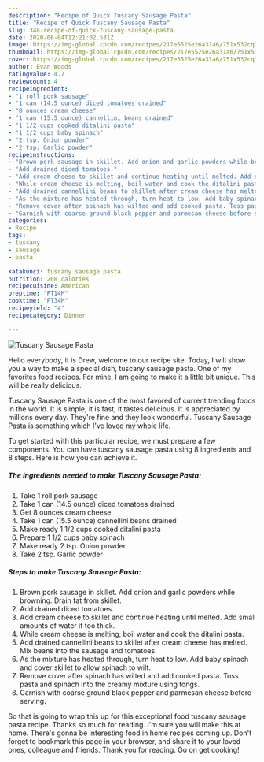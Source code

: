 ```yaml
---
description: "Recipe of Quick Tuscany Sausage Pasta"
title: "Recipe of Quick Tuscany Sausage Pasta"
slug: 348-recipe-of-quick-tuscany-sausage-pasta
date: 2020-06-04T12:21:02.531Z
image: https://img-global.cpcdn.com/recipes/217e5525e26a31a6/751x532cq70/tuscany-sausage-pasta-recipe-main-photo.jpg
thumbnail: https://img-global.cpcdn.com/recipes/217e5525e26a31a6/751x532cq70/tuscany-sausage-pasta-recipe-main-photo.jpg
cover: https://img-global.cpcdn.com/recipes/217e5525e26a31a6/751x532cq70/tuscany-sausage-pasta-recipe-main-photo.jpg
author: Evan Woods
ratingvalue: 4.7
reviewcount: 4
recipeingredient:
- "1 roll pork sausage"
- "1 can (14.5 ounce) diced tomatoes drained"
- "8 ounces cream cheese"
- "1 can (15.5 ounce) cannellini beans drained"
- "1 1/2 cups cooked ditalini pasta"
- "1 1/2 cups baby spinach"
- "2 tsp. Onion powder"
- "2 tsp. Garlic powder"
recipeinstructions:
- "Brown pork sausage in skillet. Add onion and garlic powders while browning. Drain fat from skillet."
- "Add drained diced tomatoes."
- "Add cream cheese to skillet and continue heating until melted. Add small amounts of water if too thick."
- "While cream cheese is melting, boil water and cook the ditalini pasta."
- "Add drained cannellini beans to skillet after cream cheese has melted. Mix beans into the sausage and tomatoes."
- "As the mixture has heated through, turn heat to low. Add baby spinach and cover skillet to allow spinach to wilt."
- "Remove cover after spinach has wilted and add cooked pasta. Toss pasta and spinach into the creamy mixture using tongs."
- "Garnish with coarse ground black pepper and parmesan cheese before serving."
categories:
- Recipe
tags:
- tuscany
- sausage
- pasta

katakunci: tuscany sausage pasta 
nutrition: 208 calories
recipecuisine: American
preptime: "PT14M"
cooktime: "PT34M"
recipeyield: "4"
recipecategory: Dinner

---
```



![Tuscany Sausage Pasta](https://img-global.cpcdn.com/recipes/217e5525e26a31a6/751x532cq70/tuscany-sausage-pasta-recipe-main-photo.jpg)

Hello everybody, it is Drew, welcome to our recipe site. Today, I will show you a way to make a special dish, tuscany sausage pasta. One of my favorites food recipes. For mine, I am going to make it a little bit unique. This will be really delicious.



Tuscany Sausage Pasta is one of the most favored of current trending foods in the world. It is simple, it is fast, it tastes delicious. It is appreciated by millions every day. They're fine and they look wonderful. Tuscany Sausage Pasta is something which I've loved my whole life.


To get started with this particular recipe, we must prepare a few components. You can have tuscany sausage pasta using 8 ingredients and 8 steps. Here is how you can achieve it.

<!--inarticleads1-->

##### The ingredients needed to make Tuscany Sausage Pasta:

1. Take 1 roll pork sausage
1. Take 1 can (14.5 ounce) diced tomatoes drained
1. Get 8 ounces cream cheese
1. Take 1 can (15.5 ounce) cannellini beans drained
1. Make ready 1 1/2 cups cooked ditalini pasta
1. Prepare 1 1/2 cups baby spinach
1. Make ready 2 tsp. Onion powder
1. Take 2 tsp. Garlic powder




<!--inarticleads2-->

##### Steps to make Tuscany Sausage Pasta:

1. Brown pork sausage in skillet. Add onion and garlic powders while browning. Drain fat from skillet.
1. Add drained diced tomatoes.
1. Add cream cheese to skillet and continue heating until melted. Add small amounts of water if too thick.
1. While cream cheese is melting, boil water and cook the ditalini pasta.
1. Add drained cannellini beans to skillet after cream cheese has melted. Mix beans into the sausage and tomatoes.
1. As the mixture has heated through, turn heat to low. Add baby spinach and cover skillet to allow spinach to wilt.
1. Remove cover after spinach has wilted and add cooked pasta. Toss pasta and spinach into the creamy mixture using tongs.
1. Garnish with coarse ground black pepper and parmesan cheese before serving.




So that is going to wrap this up for this exceptional food tuscany sausage pasta recipe. Thanks so much for reading. I'm sure you will make this at home. There's gonna be interesting food in home recipes coming up. Don't forget to bookmark this page in your browser, and share it to your loved ones, colleague and friends. Thank you for reading. Go on get cooking!
